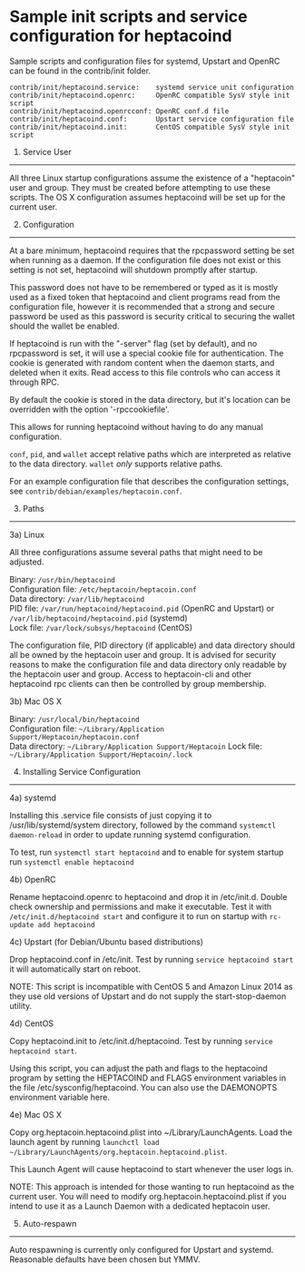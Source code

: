 Sample init scripts and service configuration for heptacoind
==========================================================

Sample scripts and configuration files for systemd, Upstart and OpenRC
can be found in the contrib/init folder.

    contrib/init/heptacoind.service:    systemd service unit configuration
    contrib/init/heptacoind.openrc:     OpenRC compatible SysV style init script
    contrib/init/heptacoind.openrcconf: OpenRC conf.d file
    contrib/init/heptacoind.conf:       Upstart service configuration file
    contrib/init/heptacoind.init:       CentOS compatible SysV style init script

1. Service User
---------------------------------

All three Linux startup configurations assume the existence of a "heptacoin" user
and group.  They must be created before attempting to use these scripts.
The OS X configuration assumes heptacoind will be set up for the current user.

2. Configuration
---------------------------------

At a bare minimum, heptacoind requires that the rpcpassword setting be set
when running as a daemon.  If the configuration file does not exist or this
setting is not set, heptacoind will shutdown promptly after startup.

This password does not have to be remembered or typed as it is mostly used
as a fixed token that heptacoind and client programs read from the configuration
file, however it is recommended that a strong and secure password be used
as this password is security critical to securing the wallet should the
wallet be enabled.

If heptacoind is run with the "-server" flag (set by default), and no rpcpassword is set,
it will use a special cookie file for authentication. The cookie is generated with random
content when the daemon starts, and deleted when it exits. Read access to this file
controls who can access it through RPC.

By default the cookie is stored in the data directory, but it's location can be overridden
with the option '-rpccookiefile'.

This allows for running heptacoind without having to do any manual configuration.

`conf`, `pid`, and `wallet` accept relative paths which are interpreted as
relative to the data directory. `wallet` *only* supports relative paths.

For an example configuration file that describes the configuration settings,
see `contrib/debian/examples/heptacoin.conf`.

3. Paths
---------------------------------

3a) Linux

All three configurations assume several paths that might need to be adjusted.

Binary:              `/usr/bin/heptacoind`  
Configuration file:  `/etc/heptacoin/heptacoin.conf`  
Data directory:      `/var/lib/heptacoind`  
PID file:            `/var/run/heptacoind/heptacoind.pid` (OpenRC and Upstart) or `/var/lib/heptacoind/heptacoind.pid` (systemd)  
Lock file:           `/var/lock/subsys/heptacoind` (CentOS)  

The configuration file, PID directory (if applicable) and data directory
should all be owned by the heptacoin user and group.  It is advised for security
reasons to make the configuration file and data directory only readable by the
heptacoin user and group.  Access to heptacoin-cli and other heptacoind rpc clients
can then be controlled by group membership.

3b) Mac OS X

Binary:              `/usr/local/bin/heptacoind`  
Configuration file:  `~/Library/Application Support/Heptacoin/heptacoin.conf`  
Data directory:      `~/Library/Application Support/Heptacoin`
Lock file:           `~/Library/Application Support/Heptacoin/.lock`

4. Installing Service Configuration
-----------------------------------

4a) systemd

Installing this .service file consists of just copying it to
/usr/lib/systemd/system directory, followed by the command
`systemctl daemon-reload` in order to update running systemd configuration.

To test, run `systemctl start heptacoind` and to enable for system startup run
`systemctl enable heptacoind`

4b) OpenRC

Rename heptacoind.openrc to heptacoind and drop it in /etc/init.d.  Double
check ownership and permissions and make it executable.  Test it with
`/etc/init.d/heptacoind start` and configure it to run on startup with
`rc-update add heptacoind`

4c) Upstart (for Debian/Ubuntu based distributions)

Drop heptacoind.conf in /etc/init.  Test by running `service heptacoind start`
it will automatically start on reboot.

NOTE: This script is incompatible with CentOS 5 and Amazon Linux 2014 as they
use old versions of Upstart and do not supply the start-stop-daemon utility.

4d) CentOS

Copy heptacoind.init to /etc/init.d/heptacoind. Test by running `service heptacoind start`.

Using this script, you can adjust the path and flags to the heptacoind program by
setting the HEPTACOIND and FLAGS environment variables in the file
/etc/sysconfig/heptacoind. You can also use the DAEMONOPTS environment variable here.

4e) Mac OS X

Copy org.heptacoin.heptacoind.plist into ~/Library/LaunchAgents. Load the launch agent by
running `launchctl load ~/Library/LaunchAgents/org.heptacoin.heptacoind.plist`.

This Launch Agent will cause heptacoind to start whenever the user logs in.

NOTE: This approach is intended for those wanting to run heptacoind as the current user.
You will need to modify org.heptacoin.heptacoind.plist if you intend to use it as a
Launch Daemon with a dedicated heptacoin user.

5. Auto-respawn
-----------------------------------

Auto respawning is currently only configured for Upstart and systemd.
Reasonable defaults have been chosen but YMMV.
